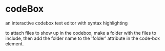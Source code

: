 # codeBox
an interactive codebox text editor with syntax highlighting

to attach files to show up in the codebox, make a folder with the files to include,
then add the folder name to the 'folder' attribute in the code-box element.